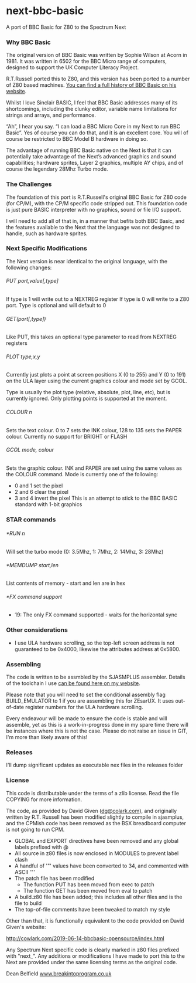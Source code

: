 
# next-bbc-basic
A port of BBC Basic for Z80 to the Spectrum Next

### Why BBC Basic

The original version of BBC Basic was written by Sophie Wilson at Acorn in 1981. It was written in 6502 for the BBC Micro range of computers, designed to support the UK Computer Literacy Project.

R.T.Russell ported this to Z80, and this version has been ported to a number of Z80 based machines. [You can find a full history of BBC Basic on his website](http://www.bbcbasic.co.uk/bbcbasic/history.html).

Whilst I love Sinclair BASIC, I feel that BBC Basic addresses many of its shortcomings, including the clunky editor, variable name limitations for strings and arrays, and performance.

“Ah”, I hear you say. “I can load a BBC Micro Core in my Next to run BBC Basic”. Yes of course you can do that, and it is an excellent core. You will of course be restricted to BBC Model B hardware in doing so.

The advantage of running BBC Basic native on the Next is that it can potentially take advantage of the Next’s advanced graphics and sound capabilities; hardware sprites, Layer 2 graphics, multiple AY chips, and of course the legendary 28Mhz Turbo mode.

### The Challenges

The foundation of this port is R.T.Russell's original BBC Basic for Z80 code (for CP/M), with the CP/M specific code stripped out. This foundation code is just pure BASIC interpreter with no graphics, sound or file I/O support.

I will need to add all of that in, in a manner that befits both BBC Basic, and the features available to the Next that the language was not designed to handle, such as hardware sprites.

### Next Specific Modifications

The Next version is near identical to the original language, with the following changes:

###### PUT port,value[,type]

If type is 1 will write out to a NEXTREG register
If type is 0 will write to a Z80 port. 
Type is optional and will default to 0

###### GET(port[,type])

Like PUT, this takes an optional type parameter to read from NEXTREG registers

###### PLOT type,x,y

Currently just plots a point at screen positions X (0 to 255) and Y (0 to 191) on the ULA layer using the current graphics colour and mode set by GCOL.

Type is usually the plot type (relative, absolute, plot, line, etc), but is currently ignored. Only plotting points is supported at the moment.

###### COLOUR n

Sets the text colour. 0 to 7 sets the INK colour, 128 to 135 sets the PAPER colour. Currently no support for BRIGHT or FLASH

###### GCOL mode, colour

Sets the graphic colour. INK and PAPER are set using the same values as the COLOUR command. Mode is currently one of the following:
- 0 and 1 set the pixel
- 2 and 6 clear the pixel
- 3 and 4 invert the pixel
This is an attempt to stick to the BBC BASIC standard with 1-bit graphics

### STAR commands

###### *RUN n
Will set the turbo mode (0: 3.5Mhz, 1: 7Mhz, 2: 14Mhz, 3: 28Mhz)
###### *MEMDUMP start,len
List contents of memory - start and len are in hex
###### *FX command support
- 19: The only FX command supported - waits for the horizontal sync

### Other considerations

- I use ULA hardware scrolling, so the top-left screen address is not guaranteed to be 0x4000, likewise the attributes address at 0x5800.

### Assembling

The code is written to be assmbled by the SJASMPLUS assembler. Details of the toolchain I use [can be found here on my website](http://www.breakintoprogram.co.uk/computers/zx-spectrum-next/assembly-language/z80-development-toolchain).

Please note that you will need to set the conditional assembly flag BUILD_EMULATOR to 1 if you are assembling this for ZEsarUX. It uses out-of-date register numbers for the ULA hardware scrolling.

Every endeavour will be made to ensure the code is stable and will assemble, yet as this is a work-in-progress done in my spare time there will be instances where this is not the case. Please do not raise an issue in GIT, I'm more than likely aware of this!

### Releases

I'll dump significant updates as executable nex files in the releases folder

### License

This code is distributable under the terms of a zlib license. Read the file COPYING for more information.

The code, as provided by David Given (dg@colark.com), and originally written by
R.T. Russell has been modified slightly to compile in sjasmplus, and the CPMish
code has been removed as the BSX breadboard computer is not going to run CPM.

- GLOBAL and EXPORT directives have been removed and any global labels prefixed with @
- All source in z80 files is now enclosed in MODULES to prevent label clash
- A handful of '"' values have been converted to 34, and commented with ASCII '"'
- The patch file has been modified
	- The function PUT has been moved from exec to patch
	- The function GET has been moved from eval to patch
- A build.z80 file has been added; this includes all other files and is the file to build
- The top-of-file comments have been tweaked to match my style

Other than that, it is functionally equivalent to the code provided on David Given's
website: 

http://cowlark.com/2019-06-14-bbcbasic-opensource/index.html

Any Spectrum Next specific code is clearly marked in z80 files prefixed with "next_". Any additions or modifications I have made to port this to the Next are provided under the same licensing terms as the original code.

Dean Belfield
www.breakintoprogram.co.uk

